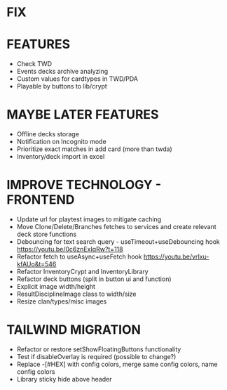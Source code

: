 # FIX

# FEATURES
- Check TWD
- Events decks archive analyzing
- Custom values for cardtypes in TWD/PDA
- Playable by buttons to lib/crypt

# MAYBE LATER FEATURES
- Offline decks storage
- Notification on Incognito mode
- Prioritize exact matches in add card (more than twda)
- Inventory/deck import in excel

# IMPROVE TECHNOLOGY - FRONTEND
- Update url for playtest images to mitigate caching
- Move Clone/Delete/Branches fetches to services and create relevant deck store functions
- Debouncing for text search query - useTimeout+useDebouncing hook https://youtu.be/0c6znExIqRw?t=118
- Refactor fetch to useAsync+useFetch hook https://youtu.be/vrIxu-kfAUo&t=546
- Refactor InventoryCrypt and InventoryLibrary
- Refactor deck buttons (split in button ui and function)
- Explicit image width/height
- ResultDisciplineImage class to width/size
- Resize clan/types/misc images

# TAILWIND MIGRATION
- Refactor or restore setShowFloatingButtons functionality
- Test if disableOverlay is required (possible to change?)
- Replace -[#HEX] with config colors, merge same config colors, name config colors
- Library sticky hide above header
